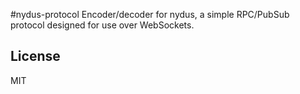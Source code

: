 #nydus-protocol
Encoder/decoder for nydus, a simple RPC/PubSub protocol designed for use over WebSockets.

## License
MIT
